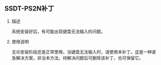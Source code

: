 ## SSDT-PS2N补丁

1. 描述

   系统安装好后，有可能出现键盘无法输入的问题。

2. 使用说明

   无论安装阶段还是正常使用，当键盘无法输入时，请使用本补丁。这是一种紧急解决方案，非治本方法。待解决问题后可删除该补丁，也可保留它。

